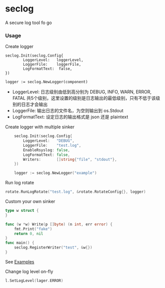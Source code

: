 # seclog

A secure log tool fo go
### Usage
Create logger
```
seclog.Init(seclog.Config{
        LoggerLevel:   loggerLevel,
        LoggerFile:    loggerFile,
        LogFormatText:  false,
})

logger := seclog.NewLogger(component)
```

* LoggerLevel: 日志级别由低到高分别为 DEBUG, INFO, WARN, ERROR, FATAL 共5个级别，这里设置的级别是日志输出的最低级别，只有不低于该级别的日志才会输出
* LoggerFile: 输出日志的文件名，为空则输出到 os.Stdout
* LogFormatText: 设定日志的输出格式是 json 还是 plaintext

Create logger with multiple sinker
```go
	seclog.Init(seclog.Config{
		LoggerLevel:   "DEBUG",
		LoggerFile:    "test.log",
		EnableRsyslog: false,
		LogFormatText: false,
		Writers:       []string{"file", "stdout"},
	})

	logger := seclog.NewLogger("example")
```
Run log rotate
```go
rotate.RunLogRotate("test.log", &rotate.RotateConfig{}, logger)
```

Custom your own sinker
```go
type w struct {
}

func (w *w) Write(p []byte) (n int, err error) {
	fmt.Print("fake")
	return 0, nil
}
func main() {
	seclog.RegisterWriter("test", &w{})
}

```
See [Examples](examples)

Change log level on-fly
```go
l.SetLogLevel(lager.ERROR)
```